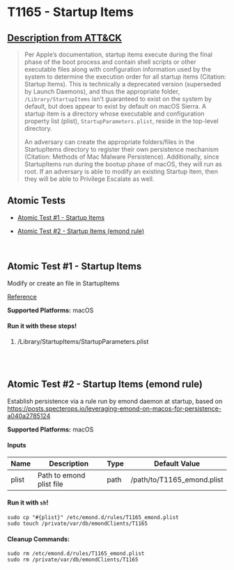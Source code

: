 # T1165 - Startup Items
## [Description from ATT&CK](https://attack.mitre.org/wiki/Technique/T1165)
<blockquote>Per Apple’s documentation, startup items execute during the final phase of the boot process and contain shell scripts or other executable files along with configuration information used by the system to determine the execution order for all startup items (Citation: Startup Items). This is technically a deprecated version (superseded by Launch Daemons), and thus the appropriate folder, <code>/Library/StartupItems</code> isn’t guaranteed to exist on the system by default, but does appear to exist by default on macOS Sierra. A startup item is a directory whose executable and configuration property list (plist), <code>StartupParameters.plist</code>, reside in the top-level directory. 

An adversary can create the appropriate folders/files in the StartupItems directory to register their own persistence mechanism (Citation: Methods of Mac Malware Persistence). Additionally, since StartupItems run during the bootup phase of macOS, they will run as root. If an adversary is able to modify an existing Startup Item, then they will be able to Privilege Escalate as well.</blockquote>

## Atomic Tests

- [Atomic Test #1 - Startup Items](#atomic-test-1---startup-items)

- [Atomic Test #2 - Startup Items (emond rule)](#atomic-test-2---startup-items-emond-rule)


<br/>

## Atomic Test #1 - Startup Items
Modify or create an file in StartupItems

[Reference](https://www.alienvault.com/blogs/labs-research/diversity-in-recent-mac-malware)

**Supported Platforms:** macOS


#### Run it with these steps! 
1. /Library/StartupItems/StartupParameters.plist





<br/>
<br/>

## Atomic Test #2 - Startup Items (emond rule)
Establish persistence via a rule run by emond daemon at startup, based on https://posts.specterops.io/leveraging-emond-on-macos-for-persistence-a040a2785124

**Supported Platforms:** macOS


#### Inputs
| Name | Description | Type | Default Value | 
|------|-------------|------|---------------|
| plist | Path to emond plist file | path | /path/to/T1165_emond.plist|

#### Run it with `sh`! 
```
sudo cp "#{plist}" /etc/emond.d/rules/T1165_emond.plist
sudo touch /private/var/db/emondClients/T1165
```


#### Cleanup Commands:
```
sudo rm /etc/emond.d/rules/T1165_emond.plist
sudo rm /private/var/db/emondClients/T1165
```

<br/>
